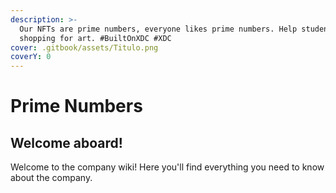 ```yaml
---
description: >-
  Our NFTs are prime numbers, everyone likes prime numbers. Help students while
  shopping for art. #BuiltOnXDC #XDC
cover: .gitbook/assets/Titulo.png
coverY: 0
---
```


# Prime Numbers

## Welcome aboard!

Welcome to the company wiki! Here you'll find everything you need to know about the company.
